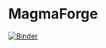 # MagmaForge

[![Binder](https://mybinder.org/badge_logo.svg)](https://mybinder.org/v2/gh/simonwmatthews/magmaforge_practical_exercise/HEAD)

